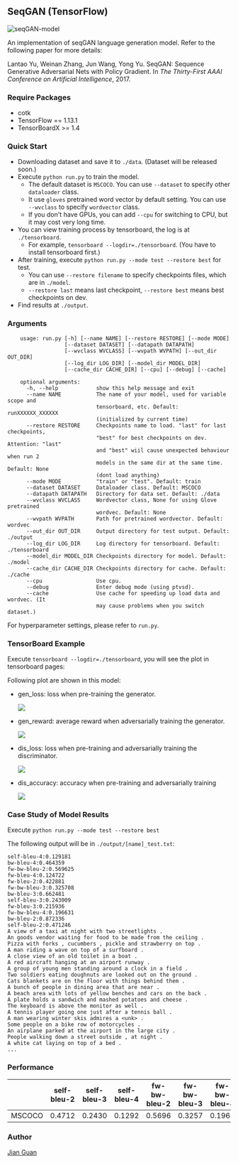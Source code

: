 ## SeqGAN (TensorFlow)

![seqGAN-model](https://github.com/ChenChengKuan/SeqGAN_tensorflow/blob/master/misc/seqgan.png)

An implementation of seqGAN language generation model. Refer to the following paper for more details:

Lantao Yu, Weinan Zhang, Jun Wang, Yong Yu. SeqGAN: Sequence Generative Adversarial Nets with Policy Gradient. In *The Thirty-First AAAI Conference on Artificial Intelligence*, 2017.

### Require Packages

- cotk
- TensorFlow == 1.13.1
- TensorBoardX >= 1.4

### Quick Start

- Downloading dataset and save it to ``./data``. (Dataset will be released soon.)
- Execute ``python run.py`` to train the model.
  - The default dataset is ``MSCOCO``. You can use ``--dataset`` to specify other ``dataloader`` class.
  - It use `gloves`  pretrained word vector by default setting. You can use ``--wvclass`` to specify ``wordvector`` class.
  - If you don't have GPUs, you can add `--cpu` for switching to CPU, but it may cost very long time.
- You can view training process by tensorboard, the log is at `./tensorboard`.
  - For example, ``tensorboard --logdir=./tensorboard``. (You have to install tensorboard first.)
- After training, execute  ``python run.py --mode test --restore best`` for test.
  - You can use ``--restore filename`` to specify checkpoints files, which are in ``./model``.
  - ``--restore last`` means last checkpoint, ``--restore best`` means best checkpoints on dev.
- Find results at ``./output``.



### Arguments

```
    usage: run.py [-h] [--name NAME] [--restore RESTORE] [--mode MODE]
                  [--dataset DATASET] [--datapath DATAPATH]
                  [--wvclass WVCLASS] [--wvpath WVPATH] [--out_dir OUT_DIR]
                  [--log_dir LOG_DIR] [--model_dir MODEL_DIR]
                  [--cache_dir CACHE_DIR] [--cpu] [--debug] [--cache]

    optional arguments:
      -h, --help            show this help message and exit
      --name NAME           The name of your model, used for variable scope and
                            tensorboard, etc. Default: runXXXXXX_XXXXXX
                            (initialized by current time)
      --restore RESTORE     Checkpoints name to load. "last" for last checkpoints,
                            "best" for best checkpoints on dev. Attention: "last"
                            and "best" wiil cause unexpected behaviour when run 2
                            models in the same dir at the same time. Default: None
                            (dont load anything)
      --mode MODE           "train" or "test". Default: train
      --dataset DATASET     Dataloader class. Default: MSCOCO
      --datapath DATAPATH   Directory for data set. Default: ./data
      --wvclass WVCLASS     Wordvector class, None for using Glove pretrained
                            wordvec. Default: None
      --wvpath WVPATH       Path for pretrained wordvector. Default: wordvec
      --out_dir OUT_DIR     Output directory for test output. Default: ./output
      --log_dir LOG_DIR     Log directory for tensorboard. Default: ./tensorboard
      --model_dir MODEL_DIR Checkpoints directory for model. Default: ./model
      --cache_dir CACHE_DIR Checkpoints directory for cache. Default: ./cache
      --cpu                 Use cpu.
      --debug               Enter debug mode (using ptvsd).
      --cache               Use cache for speeding up load data and wordvec. (It
                            may cause problems when you switch dataset.)
```

For hyperparameter settings, please refer to `run.py`.



### TensorBoard Example

Execute ``tensorboard --logdir=./tensorboard``, you will see the plot in tensorboard pages:

Following plot are shown in this model:

- gen_loss: loss when pre-training the generator.

  ![](../../models/seqGAN-tensorflow/images/gen_loss.png)

- gen_reward: average reward when adversarially training the generator.

  ![](../../models/seqGAN-tensorflow/images/gen_rewards.png)

- dis_loss: loss when pre-training and adversarially training the discriminator.

  ![](../../models/seqGAN-tensorflow/images/dis_loss.png)

- dis_accuracy: accuracy when pre-training and adversarially training

  ![](../../models/seqGAN-tensorflow/images/dis_acc.png)




### Case Study of Model Results

Execute ``python run.py --mode test --restore best``

The following output will be in `./output/[name]_test.txt`:

```
self-bleu-4:0.129181
bw-bleu-4:0.464359
fw-bw-bleu-2:0.569625
fw-bleu-4:0.124722
fw-bleu-2:0.422881
fw-bw-bleu-3:0.325708
bw-bleu-3:0.662481
self-bleu-3:0.243009
fw-bleu-3:0.215936
fw-bw-bleu-4:0.196631
bw-bleu-2:0.872336
self-bleu-2:0.471246
A view of a taxi at night with two streetlights .
An goods vendor waiting for food to be made from the ceiling .
Pizza with forks , cucumbers , pickle and strawberry on top .
A man riding a wave on top of a surfboard .
A close view of an old toilet in a boat .
A red aircraft hanging at an airport runway .
A group of young men standing around a clock in a field .
Two soldiers eating doughnuts are looked out on the ground .
Cats blankets are on the floor with things behind them .
A bunch of people in dining area that are near .
A beach area with lots of yellow benches and cars on the back .
A plate holds a sandwich and mashed potatoes and cheese .
The keyboard is above the monitor as well .
A tennis player going one just after a tennis ball .
A man wearing winter skis admires a <unk> .
Some people on a bike row of motorcycles .
An airplane parked at the airport in the large city .
People walking down a street outside , at night .
A white cat laying on top of a bed .
...
```



### Performance

|        | self-bleu-2 | self-bleu-3 | self-bleu-4 | fw-bw-bleu-2 | fw-bw-bleu-3 | fw-bw-bleu-4 |
| :----: | :---------: | :---------: | ----------- | ------------ | ------------ | ------------ |
| MSCOCO |   0.4712    |   0.2430    | 0.1292      | 0.5696       | 0.3257       | 0.1966       |



### Author

[Jian Guan](https://github.com/JianGuanTHU)
